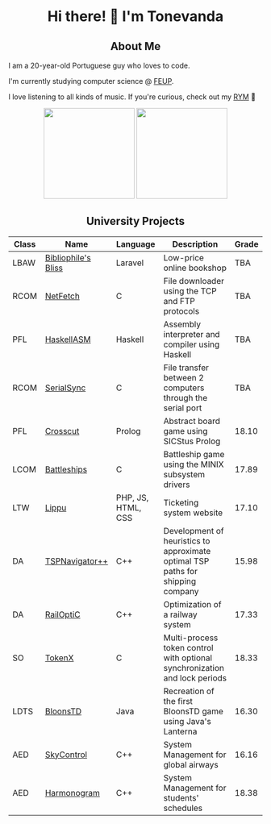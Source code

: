 <div align="center">

# Hi there! 👋 I'm Tonevanda

## About Me

</div>

I am a 20-year-old Portuguese guy who loves to code.

I'm currently studying computer science @ [FEUP](https://github.com/FEUP).

I love listening to all kinds of music. If you're curious, check out my [RYM](https://rateyourmusic.com/~Tonevanda) :guitar:

<div align="center">
  <img height=180em src="https://github-readme-stats.vercel.app/api/top-langs/?username=tonevanda&layout=compact&langs_count=6&theme=radical">
  <img height="180em" src="https://github-readme-stats.vercel.app/api?username=tonevanda&show_icons=true&include_all_commits=true&count_private=true&theme=radical"/>
</div>

<div align="center">
  
## University Projects

| Class  | Name                                                      | Language  | Description                                              | Grade |
|--------|-----------------------------------------------------------|-----------|----------------------------------------------------------|-------|
| LBAW   | [Bibliophile's Bliss](https://github.com/Tonevanda/LBAW)   | Laravel   | Low-price online bookshop          | TBA |
| RCOM   | [NetFetch](https://github.com/Tonevanda/RCOM/tree/main/proj2)   | C   | File downloader using the TCP and FTP protocols           | TBA |
| PFL    | [HaskellASM](https://github.com/Tonevanda/PFL-Haskell)    | Haskell   | Assembly interpreter and compiler using Haskell          | TBA |
| RCOM   | [SerialSync](https://github.com/Tonevanda/RCOM/tree/main/proj1) | C   | File transfer between 2 computers through the serial port | TBA |
| PFL    | [Crosscut](https://github.com/Tonevanda/PFL-Crosscut)     | Prolog    | Abstract board game using SICStus Prolog                 | 18.10 |
| LCOM   | [Battleships](https://github.com/Tonevanda/LCOM/tree/main/proj) | C   | Battleship game using the MINIX subsystem drivers         | 17.89 |
| LTW    | [Lippu](https://github.com/Tonevanda/Lippu)               | PHP, JS, HTML, CSS | Ticketing system website                           | 17.10 |
| DA     | [TSPNavigator++](https://github.com/Tonevanda/DA-Shipping)| C++      | Development of heuristics to approximate optimal TSP paths for shipping company | 15.98 |
| DA     | [RailOptiC](https://github.com/Tonevanda/DA-Railway)      | C++       | Optimization of a railway system                          | 17.33 |
| SO     | [TokenX](https://github.com/Tonevanda/SO)                 | C         | Multi-process token control with optional synchronization and lock periods | 18.33 |
| LDTS   | [BloonsTD](https://github.com/Tonevanda/BloonsTD)         | Java      | Recreation of the first BloonsTD game using Java's Lanterna| 16.30 |
| AED    | [SkyControl](https://github.com/Tonevanda/AED-Airline)    | C++       | System Management for global airways                      | 16.16 |
| AED    | [Harmonogram](https://github.com/Tonevanda/AED-Schedules) | C++       | System Management for students' schedules                 | 18.38 |

</div>

